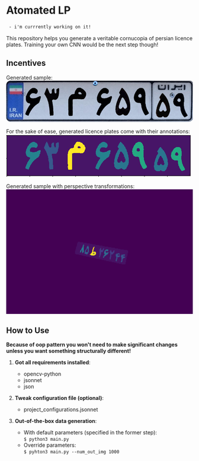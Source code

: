 # Atomated LP
```diff
 - i'm currrently working on it!  
```
This repository helps you generate a veritable cornucopia of persian licence plates.
Training your own CNN would be the next step though!

## Incentives 
Generated sample:\
 ![Sample](https://github.com/Amir-Mehrpanah/atumated_lp/blob/master/README_contents/simple_out.png)

For the sake of ease, generated licence plates come with their annotations: \
![Annotation sample](https://github.com/Amir-Mehrpanah/atumated_lp/blob/master/README_contents/ann_simple_out.png) 

Generated sample with perspective transformations:\
<img src="https://github.com/Amir-Mehrpanah/atumated_lp/blob/master/README_contents/transformed.gif" width="544" height="336" />

## How to Use
**Because of oop pattern you won't need to make significant changes 
unless you want something structurally different!**
1. **Got all requirements installed**:
    * opencv-python
    * jsonnet
    * json
    
2. **Tweak configuration file (optional)**:
    * project_configurations.jsonnet
    
3. **Out-of-the-box data generation**:
    * With default parameters (specified in the former step):\
    ```$ python3 main.py```
    * Override parameters:\
    ```$ pyhton3 main.py --num_out_img 1000```